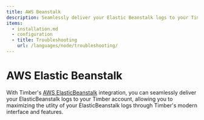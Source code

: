 ```yaml
---
title: AWS Beanstalk
description: Seamlessly deliver your Elastic Beanstalk logs to your Timber account.
items:
  - installation.md
  - configuration
  - title: Troubleshooting
    url: /languages/node/troubleshooting/
---
```

# AWS Elastic Beanstalk

With Timber's [AWS ElasticBeanstalk](http://docs.aws.amazon.com/elasticbeanstalk/latest/dg/Welcome.html) integration, you can seamlessly deliver your ElasticBeanstalk logs to your Timber account, allowing you to maximizing the utlity of your ElasticBeanstalk logs through Timber's modern interface and features.
